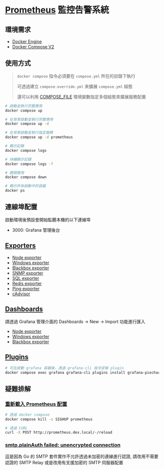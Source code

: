 # [Prometheus](https://prometheus.io/) 監控告警系統

## 環境需求

- [Docker Engine](https://docs.docker.com/install/)
- [Docker Compose V2](https://docs.docker.com/compose/cli-command/)

## 使用方式

> `docker compose` 指令必須要在 `compose.yml` 所在的目錄下執行
>
> 可透過建立 `compose.override.yml` 來擴展 `compose.yml` 組態
>
> 還可以利用 [COMPOSE_FILE](https://docs.docker.com/compose/reference/envvars/#compose_file) 環境變數指定多個組態來擴展服務配置

```sh
# 啟動並執行完整應用
docker compose up

# 在背景啟動並執行完整應用
docker compose up -d

# 在背景啟動並執行指定服務
docker compose up -d prometheus

# 顯示記錄
docker compose logs

# 持續顯示記錄
docker compose logs -f

# 關閉應用
docker compose down

# 顯示所有啟動中的容器
docker ps
```

## 連線埠配置

啟動環境後預設會開始監聽本機的以下連線埠

- 3000: Grafana 管理後台

## [Exporters](https://prometheus.io/docs/instrumenting/exporters/)

- [Node exporter](https://github.com/prometheus/node_exporter)
- [Windows exporter](https://github.com/prometheus-community/windows_exporter)
- [Blackbox exporter](https://github.com/prometheus/blackbox_exporter)
- [SNMP exporter](https://github.com/prometheus/snmp_exporter)
- [SQL exporter](https://github.com/burningalchemist/sql_exporter)
- [Redis exporter](https://github.com/oliver006/redis_exporter)
- [Ping exporter](https://github.com/czerwonk/ping_exporter)
- [cAdvisor](https://github.com/google/cadvisor)

## [Dashboards](https://grafana.com/grafana/dashboards)

請透過 Grafana 管理介面的 Dashboards -> New -> Import 功能進行匯入

- [Node exporter](https://grafana.com/grafana/dashboards/10180)
- [Windows exporter](https://grafana.com/grafana/dashboards/13261)
- [Blackbox exporter](https://grafana.com/grafana/dashboards/11529)

## [Plugins](https://grafana.com/grafana/plugins)

```sh
# 可在啟動 grafana 容器後，透過 grafana-cli 指令安裝 plugin
docker compose exec grafana grafana-cli plugins install grafana-piechart-panel
```

## 疑難排解

### [重新載入 Prometheus 配置](https://prometheus.io/docs/prometheus/latest/management_api/)

```sh
# 透過 docker compose
docker compose kill -s SIGHUP prometheus

# 透過 CURL
curl -X POST http://prometheus.dev.local/-/reload
```

### [smtp.plainAuth failed: unencrypted connection](https://github.com/prometheus/alertmanager/issues/1358)

這是因為 Go 的 SMTP 套件實作不允許透過未加密的連線進行認證, 請改用不需要認證的 SMTP Relay 或是改用有支援加密的 SMTP 伺服器配置
